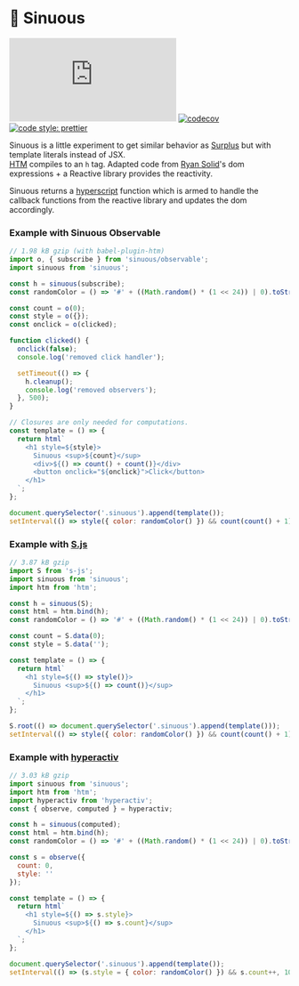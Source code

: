 # 🐍 Sinuous

![Badge size](http://img.badgesize.io/https://unpkg.com/sinuous@latest/dist/sinuous.js?compression=gzip&label=gzip&style=flat-square)
[![codecov](https://img.shields.io/codecov/c/github/luwes/sinuous.svg?style=flat-square&version=0.1.0)](https://codecov.io/gh/luwes/sinuous)
[![code style: prettier](https://img.shields.io/badge/code_style-prettier-ff69b4.svg?style=flat-square)](https://github.com/prettier/prettier)

Sinuous is a little experiment to get similar behavior as [Surplus](https://github.com/adamhaile/surplus) but with template literals instead of JSX.  
[HTM](https://github.com/developit/htm) compiles to an `h` tag. Adapted code from [Ryan Solid](https://github.com/ryansolid/babel-plugin-jsx-dom-expressions)'s dom expressions + a Reactive library provides the reactivity.

Sinuous returns a [hyperscript](https://github.com/hyperhype/hyperscript) function which is armed to handle the callback functions from the reactive library and updates the dom accordingly.

### Example with Sinuous Observable

```js
// 1.98 kB gzip (with babel-plugin-htm)
import o, { subscribe } from 'sinuous/observable';
import sinuous from 'sinuous';

const h = sinuous(subscribe);
const randomColor = () => '#' + ((Math.random() * (1 << 24)) | 0).toString(16);

const count = o(0);
const style = o({});
const onclick = o(clicked);

function clicked() {
  onclick(false);
  console.log('removed click handler');

  setTimeout(() => {
    h.cleanup();
    console.log('removed observers');
  }, 500);
}

// Closures are only needed for computations.
const template = () => {
  return html`
    <h1 style=${style}>
      Sinuous <sup>${count}</sup>
      <div>${() => count() + count()}</div>
      <button onclick="${onclick}">Click</button>
    </h1>
  `;
};

document.querySelector('.sinuous').append(template());
setInterval(() => style({ color: randomColor() }) && count(count() + 1), 1000);
```

### Example with [S.js](https://github.com/adamhaile/S)

```js
// 3.87 kB gzip
import S from 's-js';
import sinuous from 'sinuous';
import htm from 'htm';

const h = sinuous(S);
const html = htm.bind(h);
const randomColor = () => '#' + ((Math.random() * (1 << 24)) | 0).toString(16);

const count = S.data(0);
const style = S.data('');

const template = () => {
  return html`
    <h1 style=${() => style()}>
      Sinuous <sup>${() => count()}</sup>
    </h1>
  `;
};

S.root(() => document.querySelector('.sinuous').append(template()));
setInterval(() => style({ color: randomColor() }) && count(count() + 1), 1000);
```

### Example with [hyperactiv](https://github.com/elbywan/hyperactiv)

```js
// 3.03 kB gzip
import sinuous from 'sinuous';
import htm from 'htm';
import hyperactiv from 'hyperactiv';
const { observe, computed } = hyperactiv;

const h = sinuous(computed);
const html = htm.bind(h);
const randomColor = () => '#' + ((Math.random() * (1 << 24)) | 0).toString(16);

const s = observe({
  count: 0,
  style: ''
});

const template = () => {
  return html`
    <h1 style=${() => s.style}>
      Sinuous <sup>${() => s.count}</sup>
    </h1>
  `;
};

document.querySelector('.sinuous').append(template());
setInterval(() => (s.style = { color: randomColor() }) && s.count++, 1000);
```
